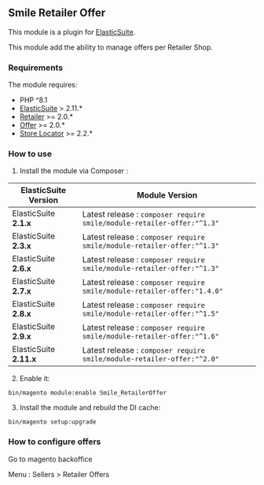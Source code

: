 ## Smile Retailer Offer 

This module is a plugin for [ElasticSuite](https://github.com/Smile-SA/elasticsuite).

This module add the ability to manage offers per Retailer Shop.

### Requirements

The module requires:

- PHP ^8.1
- [ElasticSuite](https://github.com/Smile-SA/elasticsuite) > 2.11.*
- [Retailer](https://github.com/Smile-SA/magento2-module-retailer) >= 2.0.*
- [Offer](https://github.com/Smile-SA/magento2-module-offer) >= 2.0.*
- [Store Locator](https://github.com/Smile-SA/magento2-module-store-locator) >= 2.2.*

### How to use

1. Install the module via Composer :

ElasticSuite Version   | Module Version
-----------------------|------------------------------------------------------------------------
ElasticSuite **2.1.x** |Latest release : ```composer require smile/module-retailer-offer:"^1.3"```
ElasticSuite **2.3.x** |Latest release : ```composer require smile/module-retailer-offer:"^1.3"```
ElasticSuite **2.6.x** |Latest release : ```composer require smile/module-retailer-offer:"^1.3"```
ElasticSuite **2.7.x** |Latest release : ```composer require smile/module-retailer-offer:"1.4.0"```
ElasticSuite **2.8.x** |Latest release : ```composer require smile/module-retailer-offer:"^1.5"```
ElasticSuite **2.9.x** |Latest release : ```composer require smile/module-retailer-offer:"^1.6"```
ElasticSuite **2.11.x** |Latest release : ```composer require smile/module-retailer-offer:"^2.0"```


2. Enable it:

``` bin/magento module:enable Smile_RetailerOffer ```

3. Install the module and rebuild the DI cache:

``` bin/magento setup:upgrade ```

### How to configure offers

Go to magento backoffice

Menu : Sellers > Retailer Offers

